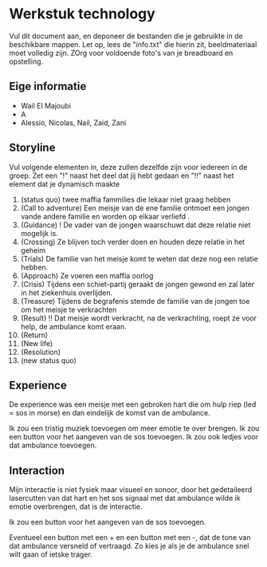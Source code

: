 # Werkstuk technology

Vul dit document aan, en deponeer de bestanden die je gebruikte in de beschikbare mappen. Let op, lees de "info.txt" die hierin zit, beeldmateriaal moet volledig zijn. ZOrg voor voldoende foto's van je breadboard en opstelling.


## Eige informatie

- Wail El Majoubi
- A
- Alessio, Nicolas, Nail, Zaid, Zani


## Storyline 

Vul volgende elementen in, deze zullen dezelfde zijn voor iedereen in de groep. Zet een "!" naast het deel dat jij hebt gedaan en "!!" naast het element dat je dynamisch maakte

1. (status quo)  twee maffia fammilies die lekaar niet graag hebben
2. (Call to adventure)  Een meisje van de ene familie ontmoet een jongen vande andere familie en worden op elkaar verliefd .
3. (Guidance)    !      De vader van de jongen waarschuwt dat deze relatie niet mogelijk is.
4. (Crossing)   Ze blijven toch verder doen en houden deze relatie in het geheim
5. (Trials) De familie van het meisje komt te weten dat deze nog een relatie hebben.
6. (Approach) Ze voeren een maffia oorlog
7. (Crisis)          Tijdens een schiet-partij geraakt de jongen gewond en zal later in het ziekenhuis overlijden.
8. (Treasure)               Tijdens de begrafenis stemde de familie van de jongen toe om het meisje te verkrachten
9. (Result)        !!       Dat meisje wordt verkracht, na de verkrachting, roept ze voor help, de ambulance komt eraan.
10. (Return)
11. (New life)
12. (Resolution)
13. (new status quo)

## Experience

De experience was een meisje met een gebroken hart die om hulp riep (led = sos in morse) en dan eindelijk de komst van de ambulance. 


Ik zou een tristig muziek toevoegen om meer emotie te over brengen.
Ik zou een button voor het aangeven van de sos  toevoegen.
Ik zou ook ledjes voor dat ambulance toevoegen.



## Interaction


Mijn interactie is niet fysiek maar visueel en sonoor, door het gedetaileerd lasercutten van dat hart en het sos signaal met dat ambulance wilde ik emotie overbrengen, dat is de interactie.  



Ik zou een button voor het aangeven van de sos  toevoegen.

Eventueel een button met een + en een button met een -,  dat de tone van dat ambulance versneld of vertraagd. Zo kies je als je de ambulance snel wilt gaan of ietske trager.




